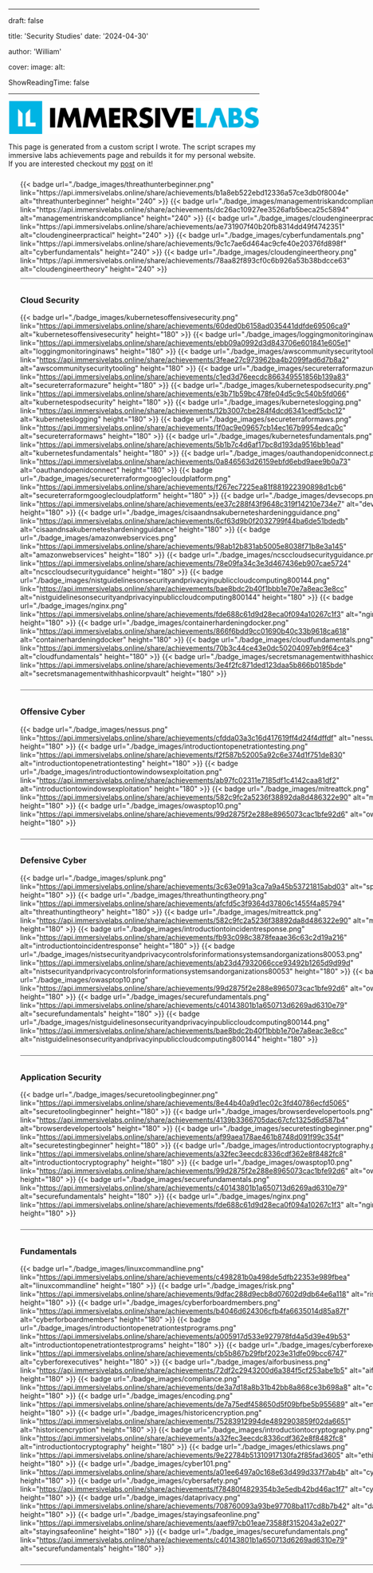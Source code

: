  
---
draft: false

title: 'Security Studies'
date: '2024-04-30'

author: 'William'

cover:
    image: 
    alt: 

ShowReadingTime: false

---

<style>
    #program_list {
        width: 800px;
    }

    #program_item {
        width: 100%;
        overflow: hidden;
        float: none;
        padding: 10px 0;
        border-bottom: 1px solid #666;
    }
    h1 {
        display: none
    }
</style>

![EpicImmersiveLabs.webp](immersive_labs_logo.webp#center)
# Immersive Labs
This page is generated from a custom script I wrote. The script scrapes my immersive labs achievements page and rebuilds it for my personal website. If you are interested checkout my [post](https://williamsmale.com/thoughts/tech/coding-convenience-immersive-labs-achievements-scraper/) on it! 

     
 <ul id="program_list"> 
       <li id="program_item"> 
 {{< badge url="./badge_images/threathunterbeginner.png" link="https://api.immersivelabs.online/share/achievements/b1a8eb522ebd12336a57ce3db0f8004e" alt="threathunterbeginner" height="240" >}} 
 {{< badge url="./badge_images/managementriskandcompliance.png" link="https://api.immersivelabs.online/share/achievements/dc26ac10927ee3526afb5beca25c5894" alt="managementriskandcompliance" height="240" >}} 
 {{< badge url="./badge_images/cloudengineerpractical.png" link="https://api.immersivelabs.online/share/achievements/ae731907f40b20fb8314dd49f4742351" alt="cloudengineerpractical" height="240" >}} 
 {{< badge url="./badge_images/cyberfundamentals.png" link="https://api.immersivelabs.online/share/achievements/9c1c7ae6d464ac9cfe40e20376fd898f" alt="cyberfundamentals" height="240" >}} 
 {{< badge url="./badge_images/cloudengineertheory.png" link="https://api.immersivelabs.online/share/achievements/78aa82f893cf0c6b926a53b38bdcce63" alt="cloudengineertheory" height="240" >}} 
  </li> 
 <li id="program_item"> 

 ### Cloud Security 

 {{< badge url="./badge_images/kubernetesoffensivesecurity.png" link="https://api.immersivelabs.online/share/achievements/60ded0b6158ad035441ddfde69506ca9" alt="kubernetesoffensivesecurity" height="180" >}} 
 {{< badge url="./badge_images/loggingmonitoringinaws.png" link="https://api.immersivelabs.online/share/achievements/ebb09a0992d3d843706e601841e605e1" alt="loggingmonitoringinaws" height="180" >}} 
 {{< badge url="./badge_images/awscommunitysecuritytooling.png" link="https://api.immersivelabs.online/share/achievements/3feae27c973962ba4b2099fad6d7b8a2" alt="awscommunitysecuritytooling" height="180" >}} 
 {{< badge url="./badge_images/secureterraformazure.png" link="https://api.immersivelabs.online/share/achievements/c1ed3d76eecdc866349551856b139a83" alt="secureterraformazure" height="180" >}} 
 {{< badge url="./badge_images/kubernetespodsecurity.png" link="https://api.immersivelabs.online/share/achievements/e3b71b59bc478fe04d5c9c540b5fd066" alt="kubernetespodsecurity" height="180" >}} 
 {{< badge url="./badge_images/kuberneteslogging.png" link="https://api.immersivelabs.online/share/achievements/12b3007cbe284f4dcd6341cedf5cbc12" alt="kuberneteslogging" height="180" >}} 
 {{< badge url="./badge_images/secureterraformaws.png" link="https://api.immersivelabs.online/share/achievements/1f0ac9e09657cb14ec167b9954edca0c" alt="secureterraformaws" height="180" >}} 
 {{< badge url="./badge_images/kubernetesfundamentals.png" link="https://api.immersivelabs.online/share/achievements/5b1b7c4d6af17bc8d193da9516bb1ead" alt="kubernetesfundamentals" height="180" >}} 
 {{< badge url="./badge_images/oauthandopenidconnect.png" link="https://api.immersivelabs.online/share/achievements/0a846563d26159ebfd6ebd9aee9b0a73" alt="oauthandopenidconnect" height="180" >}} 
 {{< badge url="./badge_images/secureterraformgooglecloudplatform.png" link="https://api.immersivelabs.online/share/achievements/f267ec7225ea81f881922390898d1cb6" alt="secureterraformgooglecloudplatform" height="180" >}} 
 {{< badge url="./badge_images/devsecops.png" link="https://api.immersivelabs.online/share/achievements/ee37c288f43f9648c319f14210e734e7" alt="devsecops" height="180" >}} 
 {{< badge url="./badge_images/cisaandnsakuberneteshardeningguidance.png" link="https://api.immersivelabs.online/share/achievements/6cf63d9b0f2032799f44ba6de51bdedb" alt="cisaandnsakuberneteshardeningguidance" height="180" >}} 
 {{< badge url="./badge_images/amazonwebservices.png" link="https://api.immersivelabs.online/share/achievements/98ab12b831ab5005e8038f71b8e3a145" alt="amazonwebservices" height="180" >}} 
 {{< badge url="./badge_images/ncsccloudsecurityguidance.png" link="https://api.immersivelabs.online/share/achievements/78e09fa34c3e3d467436eb907cae5724" alt="ncsccloudsecurityguidance" height="180" >}} 
 {{< badge url="./badge_images/nistguidelinesonsecurityandprivacyinpubliccloudcomputing800144.png" link="https://api.immersivelabs.online/share/achievements/bae8bdc2b40f1bbb1e70e7a8eac3e8cc" alt="nistguidelinesonsecurityandprivacyinpubliccloudcomputing800144" height="180" >}} 
 {{< badge url="./badge_images/nginx.png" link="https://api.immersivelabs.online/share/achievements/fde688c61d9d28eca0f094a10267c1f3" alt="nginx" height="180" >}} 
 {{< badge url="./badge_images/containerhardeningdocker.png" link="https://api.immersivelabs.online/share/achievements/866f6bdd9cc01690b40c33b9618ca618" alt="containerhardeningdocker" height="180" >}} 
 {{< badge url="./badge_images/cloudfundamentals.png" link="https://api.immersivelabs.online/share/achievements/70b3c44ce43e0dc50204097eb9f64ce3" alt="cloudfundamentals" height="180" >}} 
 {{< badge url="./badge_images/secretsmanagementwithhashicorpvault.png" link="https://api.immersivelabs.online/share/achievements/3e4f2fc871ded123daa5b866b0185bde" alt="secretsmanagementwithhashicorpvault" height="180" >}}  
 </li>
 <li id="program_item"> 

 ### Offensive Cyber 

 {{< badge url="./badge_images/nessus.png" link="https://api.immersivelabs.online/share/achievements/cfdda03a3c16d417619ff4d24f4dffdf" alt="nessus" height="180" >}} 
 {{< badge url="./badge_images/introductiontopenetrationtesting.png" link="https://api.immersivelabs.online/share/achievements/f2f587b52005a92c6e374d1f751de830" alt="introductiontopenetrationtesting" height="180" >}} 
 {{< badge url="./badge_images/introductiontowindowsexploitation.png" link="https://api.immersivelabs.online/share/achievements/ab97fc02311e7185df1c4142caa81df2" alt="introductiontowindowsexploitation" height="180" >}} 
 {{< badge url="./badge_images/mitreattck.png" link="https://api.immersivelabs.online/share/achievements/582c9fc2a5236f38892da8d486322e90" alt="mitreattck" height="180" >}} 
 {{< badge url="./badge_images/owasptop10.png" link="https://api.immersivelabs.online/share/achievements/99d2875f2e288e8965073cac1bfe92d6" alt="owasptop10" height="180" >}}  
 </li>
 <li id="program_item"> 

 ### Defensive Cyber 

 {{< badge url="./badge_images/splunk.png" link="https://api.immersivelabs.online/share/achievements/3c63e091a3ca7a9a45b53721815abd03" alt="splunk" height="180" >}} 
 {{< badge url="./badge_images/threathuntingtheory.png" link="https://api.immersivelabs.online/share/achievements/afcfd5c3f9364d37806c1455f4a85794" alt="threathuntingtheory" height="180" >}} 
 {{< badge url="./badge_images/mitreattck.png" link="https://api.immersivelabs.online/share/achievements/582c9fc2a5236f38892da8d486322e90" alt="mitreattck" height="180" >}} 
 {{< badge url="./badge_images/introductiontoincidentresponse.png" link="https://api.immersivelabs.online/share/achievements/fb93c098c3878feaae36c63c2d19a216" alt="introductiontoincidentresponse" height="180" >}} 
 {{< badge url="./badge_images/nistsecurityandprivacycontrolsforinformationsystemsandorganizations80053.png" link="https://api.immersivelabs.online/share/achievements/ab23d47932066cce93492b1265d9d99d" alt="nistsecurityandprivacycontrolsforinformationsystemsandorganizations80053" height="180" >}} 
 {{< badge url="./badge_images/owasptop10.png" link="https://api.immersivelabs.online/share/achievements/99d2875f2e288e8965073cac1bfe92d6" alt="owasptop10" height="180" >}} 
 {{< badge url="./badge_images/securefundamentals.png" link="https://api.immersivelabs.online/share/achievements/c40143801b1a650713d6269ad6310e79" alt="securefundamentals" height="180" >}} 
 {{< badge url="./badge_images/nistguidelinesonsecurityandprivacyinpubliccloudcomputing800144.png" link="https://api.immersivelabs.online/share/achievements/bae8bdc2b40f1bbb1e70e7a8eac3e8cc" alt="nistguidelinesonsecurityandprivacyinpubliccloudcomputing800144" height="180" >}}  
 </li>
 <li id="program_item"> 

 ### Application Security 

 {{< badge url="./badge_images/securetoolingbeginner.png" link="https://api.immersivelabs.online/share/achievements/8e44b40a9d1ec02c3fd40786ecfd5065" alt="securetoolingbeginner" height="180" >}} 
 {{< badge url="./badge_images/browserdevelopertools.png" link="https://api.immersivelabs.online/share/achievements/4139b3366705dac67cfc1325d6d587b4" alt="browserdevelopertools" height="180" >}} 
 {{< badge url="./badge_images/securetestingbeginner.png" link="https://api.immersivelabs.online/share/achievements/af99aea178ae461b8748d091f99c354f" alt="securetestingbeginner" height="180" >}} 
 {{< badge url="./badge_images/introductiontocryptography.png" link="https://api.immersivelabs.online/share/achievements/a32fec3eecdc8336cdf362e8f8482fc8" alt="introductiontocryptography" height="180" >}} 
 {{< badge url="./badge_images/owasptop10.png" link="https://api.immersivelabs.online/share/achievements/99d2875f2e288e8965073cac1bfe92d6" alt="owasptop10" height="180" >}} 
 {{< badge url="./badge_images/securefundamentals.png" link="https://api.immersivelabs.online/share/achievements/c40143801b1a650713d6269ad6310e79" alt="securefundamentals" height="180" >}} 
 {{< badge url="./badge_images/nginx.png" link="https://api.immersivelabs.online/share/achievements/fde688c61d9d28eca0f094a10267c1f3" alt="nginx" height="180" >}}  
 </li>
 <li id="program_item"> 

 ### Fundamentals 

 {{< badge url="./badge_images/linuxcommandline.png" link="https://api.immersivelabs.online/share/achievements/c498281b0a498de5dfb22353e989fbea" alt="linuxcommandline" height="180" >}} 
 {{< badge url="./badge_images/risk.png" link="https://api.immersivelabs.online/share/achievements/9dfac288d9ecb8d07602d9db64e6a118" alt="risk" height="180" >}} 
 {{< badge url="./badge_images/cyberforboardmembers.png" link="https://api.immersivelabs.online/share/achievements/b4046d624306cfb4fa6635014d85a87f" alt="cyberforboardmembers" height="180" >}} 
 {{< badge url="./badge_images/introductiontopenetrationtestprograms.png" link="https://api.immersivelabs.online/share/achievements/a005917d533e927978fd4a5d39e49b53" alt="introductiontopenetrationtestprograms" height="180" >}} 
 {{< badge url="./badge_images/cyberforexecutives.png" link="https://api.immersivelabs.online/share/achievements/cb5b867b29fbf2023e31dfe09bcc6747" alt="cyberforexecutives" height="180" >}} 
 {{< badge url="./badge_images/aiforbusiness.png" link="https://api.immersivelabs.online/share/achievements/72df2c2943200d6a384f5cf253abe1b5" alt="aiforbusiness" height="180" >}} 
 {{< badge url="./badge_images/compliance.png" link="https://api.immersivelabs.online/share/achievements/de3a7d18a8b31b42bb8a868ce3b698a8" alt="compliance" height="180" >}} 
 {{< badge url="./badge_images/encoding.png" link="https://api.immersivelabs.online/share/achievements/de7a75edf458650d5f09bfbe5b955689" alt="encoding" height="180" >}} 
 {{< badge url="./badge_images/historicencryption.png" link="https://api.immersivelabs.online/share/achievements/75283912994de4892903859f02da6651" alt="historicencryption" height="180" >}} 
 {{< badge url="./badge_images/introductiontocryptography.png" link="https://api.immersivelabs.online/share/achievements/a32fec3eecdc8336cdf362e8f8482fc8" alt="introductiontocryptography" height="180" >}} 
 {{< badge url="./badge_images/ethicslaws.png" link="https://api.immersivelabs.online/share/achievements/9e22784b51310917130fa2f85fad3605" alt="ethicslaws" height="180" >}} 
 {{< badge url="./badge_images/cyber101.png" link="https://api.immersivelabs.online/share/achievements/a01ee6497a0c168e63d499d337f7ab4b" alt="cyber101" height="180" >}} 
 {{< badge url="./badge_images/cybersafety.png" link="https://api.immersivelabs.online/share/achievements/f78480f4829354b3e5edb42bd46ac1f7" alt="cybersafety" height="180" >}} 
 {{< badge url="./badge_images/dataprivacy.png" link="https://api.immersivelabs.online/share/achievements/708760093a93be97708ba117cd8b7b42" alt="dataprivacy" height="180" >}} 
 {{< badge url="./badge_images/stayingsafeonline.png" link="https://api.immersivelabs.online/share/achievements/aaef97cb01eae73588f3152043a2e027" alt="stayingsafeonline" height="180" >}} 
 {{< badge url="./badge_images/securefundamentals.png" link="https://api.immersivelabs.online/share/achievements/c40143801b1a650713d6269ad6310e79" alt="securefundamentals" height="180" >}}  
 </li> 
 </ul>